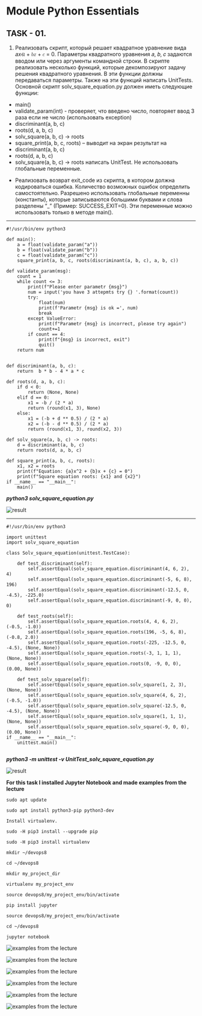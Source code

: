# Module Python Essentials 

## TASK - 01. 

1. Реализовать скрипт, который решает квадратное уравнение вида 𝑎𝑥ଶ + 𝑏𝑥 + 𝑐 = 0.
Параметры квадратного уравнения 𝑎, 𝑏, 𝑐 задаются вводом или через аргументы командной строки.
В скрипте реализовать несколько функций, которые декомпозируют задачу решения квадратного
уравнения. В эти функции должны передаваться параметры. Также на эти функций написать UnitTests.
Основной скрипт solv_square_equation.py должен иметь следующие функции:
- main()
- validate_param(int) - проверяет, что введено число, повторяет ввод 3 раза если не число
(использовать exception)
- discriminant(a, b, c)
- roots(d, a, b, c)
- solv_square(a, b, c) -> roots
- square_print(a, b, c, roots) – выводит на экран результат
на 
- discriminant(a, b, c)
- roots(d, a, b, c)
- solv_square(a, b, c) -> roots
написать UnitTest.
Не использовать глобальные переменные.
* Реализовать возврат exit_code из скрипта, в котором должна кодироваться ошибка. Количество
возможных ошибок определить самостоятельно. Разрешено использовать глобальные переменны
(константы), которые записываются большими буквами и слова разделены “_” (Пример:
SUCCESS_EXIT=0). Эти переменные можно использовать только в методе main(). 

****

```
#!/usr/bin/env python3

def main():  
    a = float(validate_param("a"))
    b = float(validate_param("b"))
    c = float(validate_param("c"))
    square_print(a, b, c, roots(discriminant(a, b, c), a, b, c))

def validate_param(msg):
    count = 1
    while count <= 3:
        print(f"Please enter parametr {msg}")
        num = input('you have 3 attepmts try {} '.format(count))
        try: 
            float(num)
            print(f'Parametr {msg} is ok =', num)
            break
        except ValueError:
            print(f"Parametr {msg} is incorrect, please try again")
            count+=1
        if count == 4:
            print(f"{msg} is incorrect, exit")
            quit()
    return num


def discriminant(a, b, c):
    return  b * b - 4 * a * c

def roots(d, a, b, c):  
    if d < 0:
        return (None, None)
    elif d == 0:
        x1 = -b / (2 * a)
        return (round(x1, 3), None)
    else:
        x1 = (-b + d ** 0.5) / (2 * a)
        x2 = (-b - d ** 0.5) / (2 * a)
        return (round(x1, 3), round(x2, 3))

def solv_square(a, b, c) -> roots:
    d = discriminant(a, b, c)
    return roots(d, a, b, c)

def square_print(a, b, c, roots):
    x1, x2 = roots
    print(f"Equation: {a}x^2 + {b}x + {c} = 0")
    print(f"Square equation roots: {x1} and {x2}")
if __name__ == "__main__":
	main()

```
***python3 solv_square_equation.py***

![result](https0 "result")


***

```
#!/usr/bin/env python3

import unittest
import solv_square_equation

class Solv_square_equation(unittest.TestCase):

    def test_discriminant(self):
        self.assertEqual(solv_square_equation.discriminant(4, 6, 2), 4)
        self.assertEqual(solv_square_equation.discriminant(-5, 6, 8), 196)
        self.assertEqual(solv_square_equation.discriminant(-12.5, 0, -4.5), -225.0)
        self.assertEqual(solv_square_equation.discriminant(-9, 0, 0), 0)
 
    def test_roots(self):
        self.assertEqual(solv_square_equation.roots(4, 4, 6, 2), (-0.5, -1.0))
        self.assertEqual(solv_square_equation.roots(196, -5, 6, 8), (-0.8, 2.0))
        self.assertEqual(solv_square_equation.roots(-225, -12.5, 0, -4.5), (None, None))
        self.assertEqual(solv_square_equation.roots(-3, 1, 1, 1), (None, None))
        self.assertEqual(solv_square_equation.roots(0, -9, 0, 0), (0.00, None))
 
    def test_solv_square(self):
        self.assertEqual(solv_square_equation.solv_square(1, 2, 3), (None, None))
        self.assertEqual(solv_square_equation.solv_square(4, 6, 2), (-0.5, -1.0))
        self.assertEqual(solv_square_equation.solv_square(-12.5, 0, -4.5), (None, None))
        self.assertEqual(solv_square_equation.solv_square(1, 1, 1), (None, None))
        self.assertEqual(solv_square_equation.solv_square(-9, 0, 0), (0.00, None))
if __name__ == "__main__":
	unittest.main()
 
```

***python3 -m unittest -v UnitTest_solv_square_equation.py***

![result](https01 "result")

**For this task I installed Jupyter Notebook and made examples from the lecture**

```
sudo apt update

sudo apt install python3-pip python3-dev

Install virtualenv.

sudo -H pip3 install --upgrade pip

sudo -H pip3 install virtualenv

mkdir ~/devops8

cd ~/devops8

mkdir my_project_dir

virtualenv my_project_env

source devops8/my_project_env/bin/activate

pip install jupyter

source devops8/my_project_env/bin/activate

cd ~/devops8

jupyter notebook

```


![examples from the lecture](https1 "examples from the lecture")

![examples from the lecture](https2 "examples from the lecture")
	
![examples from the lecture](https3 "examples from the lecture")

![examples from the lecture](https4 "examples from the lecture")

![examples from the lecture](https5 "examples from the lecture")

![examples from the lecture](https6 "examples from the lecture")